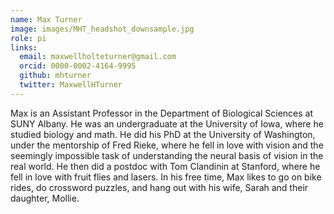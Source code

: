 ```yaml
---
name: Max Turner
image: images/MHT_headshot_downsample.jpg
role: pi
links:
  email: maxwellholteturner@gmail.com
  orcid: 0000-0002-4164-9995
  github: mhturner
  twitter: MaxwellHTurner
---
```


Max is an Assistant Professor in the Department of Biological Sciences at SUNY Albany. He was an undergraduate at the University of Iowa, where he studied biology and math. He did his PhD at the University of Washington, under the mentorship of Fred Rieke, where he fell in love with vision and the seemingly impossible task of understanding the neural basis of vision in the real world. He then did a postdoc with Tom Clandinin at Stanford, where he fell in love with fruit flies and lasers. In his free time, Max likes to go on bike rides, do crossword puzzles, and hang out with his wife, Sarah and their daughter, Mollie.
